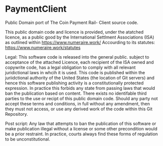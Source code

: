 # PaymentClient
Public Domain port of The Coin Payment Rail- Client source code.

This public domain code and licence is provided, under the atatched licence, as a public good by the International Settlment Associations (ISA) as outlined  within
https://www.numeraire.work/ 
Accourding to its statutes:
https://www.numeraire.work/statutes

Legal: This software code is released into the general public. subject to acceptance of the attached Licence, each recipient of the ISA owned and copywrite code, has a legal obligation to comply with all relevant juridictional laws in whcih it is used. This code is published within the juriidctional authority of the United States (the location of Git servers) and hence this software publishing activity is a constitutionally protected expression. In practice this forbids any state from passing laws that would ban the publication based on content. There exists no identifable third parties to the use or recipt of this public domain code.
Should any party not accept these terms and conditions, in full without any amendment, then they must not access, or use any derived work of the code within this Git Repository.

Post script: Any law that attempts to ban the publication of this software or make publication illegal without a license or some other precondition would be a prior restraint. In practice, courts always find these forms of regulation to be unconstitutional.
